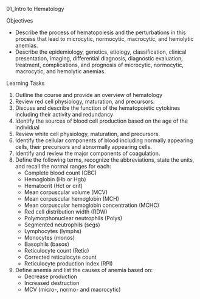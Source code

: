 01_Intro to Hematology

Objectives

* Describe the process of hematopoiesis and the perturbations in this process that lead to microcytic, normocytic, macrocytic, and hemolytic anemias.
* Describe the epidemiology, genetics, etiology, classification, clinical presentation, imaging, differential diagnosis, diagnostic evaluation, treatment, complications, and prognosis of microcytic, normocytic, macrocytic, and hemolytic anemias.

Learning Tasks

1. Outline the course and provide an overview of hematology
2. Review red cell physiology, maturation, and precursors.
3. Discuss and describe the function of the hematopoietic cytokines including their activity and redundancy
4. Identify the sources of blood cell production based on the age of the individual
5. Review white cell physiology, maturation, and precursors.
6. Identify the cellular components of blood including normally appearing cells, their precursors and abnormally appearing cells.
7. Identify and review the major components of coagulation.
8. Define the following terms, recognize the abbreviations, state the units, and recall the normal ranges for each:
	* Complete blood count (CBC)
	* Hemoglobin (Hb or Hgb)
	* Hematocrit (Hct or crit)
	* Mean corpuscular volume (MCV)
	* Mean corpuscular hemoglobin (MCH)
	* Mean corpuscular hemoglobin concentration (MCHC)
	* Red cell distribution width (RDW)
	* Polymorphonuclear neutrophils (Polys)
	* Segmented neutrophils (segs)
	* Lymphocytes (lymphs)
	* Monocytes (monos)
	* Basophils (basos)
	* Reticulocyte count (Retic)
	* Corrected reticulocyte count
	* Reticulocyte production index (RPI)
9. Define anemia and list the causes of anemia based on:
	* Decrease production
	* Increased destruction
	* MCV (micro-, normo- and macrocytic)
